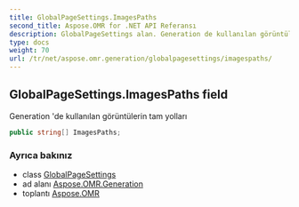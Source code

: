 ```yaml
---
title: GlobalPageSettings.ImagesPaths
second_title: Aspose.OMR for .NET API Referansı
description: GlobalPageSettings alan. Generation de kullanılan görüntülerin tam yolları
type: docs
weight: 70
url: /tr/net/aspose.omr.generation/globalpagesettings/imagespaths/
---
```

## GlobalPageSettings.ImagesPaths field

Generation 'de kullanılan görüntülerin tam yolları

```csharp
public string[] ImagesPaths;
```

### Ayrıca bakınız

* class [GlobalPageSettings](../)
* ad alanı [Aspose.OMR.Generation](../../globalpagesettings/)
* toplantı [Aspose.OMR](../../../)


